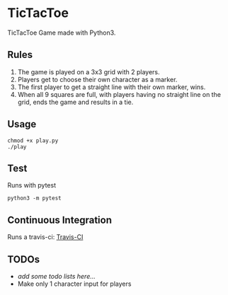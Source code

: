 # TicTacToe
TicTacToe Game made with Python3.

## Rules
1. The game is played on a 3x3 grid with 2 players.
2. Players get to choose their own character as a marker.
3. The first player to get a straight line with their own marker, wins.
4. When all 9 squares are full, with players having no straight line on the grid, ends the game and results in a tie.

## Usage
```
chmod +x play.py
./play
```

## Test
Runs with pytest
```
python3 -m pytest
```

## Continuous Integration
Runs a travis-ci: [Travis-CI](https://travis-ci.org/kirbysebastian/TicTacToe)

## TODOs
- *add some todo lists here...* 
- Make only 1 character input for players
